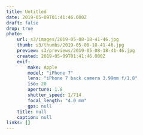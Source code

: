 ```yaml
---
title: Untitled
date: 2019-05-09T01:41:46.000Z
draft: false
drop: true
photo:
    url: s3/images/2019-05-08-18-41-46.jpg
    thumb: s3/thumbs/2019-05-08-18-41-46.jpg
    preview: s3/previews/2019-05-08-18-41-46.jpg
    created: 2019-05-09T01:41:46.000Z
    exif:
        make: Apple
        model: "iPhone 7"
        lens: "iPhone 7 back camera 3.99mm f/1.8"
        iso: 20
        aperture: 1.8
        shutter_speed: 1/714
        focal_length: "4.0 mm"
        gps: null
    title: null
    caption: null
links: []
---
```

